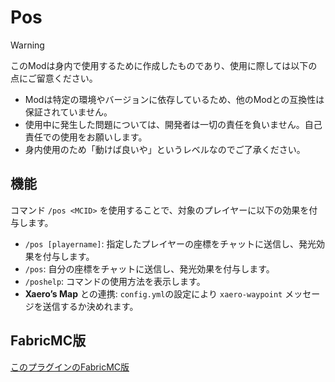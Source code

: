 # Pos

> [!WARNING]
> このModは身内で使用するために作成したものであり、使用に際しては以下の点にご留意ください。
>
> - Modは特定の環境やバージョンに依存しているため、他のModとの互換性は保証されていません。
> - 使用中に発生した問題については、開発者は一切の責任を負いません。自己責任での使用をお願いします。
> - 身内使用のため「動けば良いや」というレベルなのでご了承ください。

## 機能

コマンド ```/pos <MCID>``` を使用することで、対象のプレイヤーに以下の効果を付与します。

- `/pos [playername]`: 指定したプレイヤーの座標をチャットに送信し、発光効果を付与します。
- `/pos`: 自分の座標をチャットに送信し、発光効果を付与します。
- `/poshelp`: コマンドの使用方法を表示します。
- **Xaero’s Map** との連携: `config.yml`の設定により `xaero-waypoint` メッセージを送信するか決めれます。

## FabricMC版
[このプラグインのFabricMC版](https://github.com/nikkou-0814/WherePlayer)